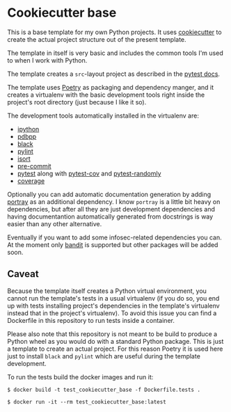 # Cookiecutter base

This is a base template for my own Python projects. It uses [cookiecutter](https://github.com/cookiecutter/cookiecutter) to
create the actual project structure out of the present template.

The template in itself is very basic and includes the common tools I'm used to
when I work with Python.

The template creates a `src`-layout project as described in the [pytest
docs](https://docs.pytest.org/en/stable/goodpractices.html#choosing-a-test-layout-import-rules).

The template uses [Poetry](https://python-poetry.org/) as packaging and
dependency manger, and it creates a virtualenv with the basic development tools
right inside the project's root directory (just because I like it so).

The development tools automatically installed in the virtualenv are:

- [ipython](https://ipython.org/)
- [pdbpp](https://github.com/pdbpp/pdbpp)
- [black](https://github.com/psf/black)
- [pylint](https://www.pylint.org/)
- [isort](https://pypi.org/project/isort/)
- [pre-commit](https://pre-commit.com/)
- [pytest](https://docs.pytest.org/en/stable/) along with [pytest-cov](https://pypi.org/project/pytest-cov/) and [pytest-randomly](https://pypi.org/project/pytest-randomly/)
- [coverage](https://pypi.org/project/coverage/)

Optionally you can add automatic documentation generation by adding
[portray](https://pypi.org/project/portray/) as an additional dependency. I know
`portray` is a little bit heavy on dependencies, but after all they are just
development dependencies and having documentantion automatically generated from
docstrings is way easier than any other alternative.

Eventually if you want to add some infosec-related dependencies you can. At the
moment only [bandit](https://pypi.org/project/bandit/) is supported but other
packages will be added soon.

## Caveat

Because the template itself creates a Python virtual environment, you cannot run
the template's tests in a usual virtualenv (if you do so, you end up with tests
installing project's dependencies in the template's virtualenv instead that in
the project's virtualenv). To avoid this issue you can find a Dockerfile in this
repository to run tests inside a container.

Please also note that this repository is not meant to be build to produce a
Python wheel as you would do with a standard Python package. This is just a
template to create an actual project. For this reason Poetry it is used here
just to install `black` and `pylint` which are useful during the template
development.

To run the tests build the docker images and run it:

```
$ docker build -t test_cookiecutter_base -f Dockerfile.tests .

$ docker run -it --rm test_cookiecutter_base:latest
```
